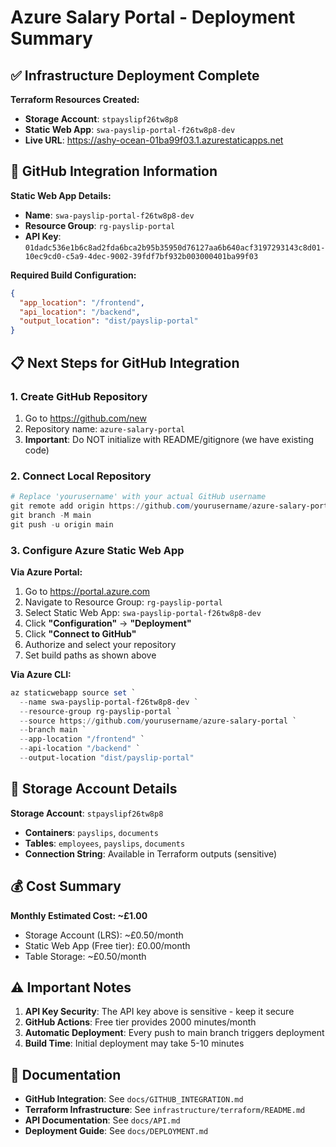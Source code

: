 # Azure Salary Portal - Deployment Summary

## ✅ Infrastructure Deployment Complete

**Terraform Resources Created:**
- **Storage Account**: `stpayslipf26tw8p8`
- **Static Web App**: `swa-payslip-portal-f26tw8p8-dev`
- **Live URL**: https://ashy-ocean-01ba99f03.1.azurestaticapps.net

## 🔑 GitHub Integration Information

**Static Web App Details:**
- **Name**: `swa-payslip-portal-f26tw8p8-dev`
- **Resource Group**: `rg-payslip-portal`
- **API Key**: `01dadc536e1b6c8ad2fda6bca2b95b35950d76127aa6b640acf3197293143c8d01-10ec9cd0-c5a9-4dec-9002-39fdf7bf932b003000401ba99f03`

**Required Build Configuration:**
```json
{
  "app_location": "/frontend",
  "api_location": "/backend",
  "output_location": "dist/payslip-portal"
}
```

## 📋 Next Steps for GitHub Integration

### 1. Create GitHub Repository
1. Go to https://github.com/new
2. Repository name: `azure-salary-portal`
3. **Important**: Do NOT initialize with README/gitignore (we have existing code)

### 2. Connect Local Repository
```powershell
# Replace 'yourusername' with your actual GitHub username
git remote add origin https://github.com/yourusername/azure-salary-portal.git
git branch -M main
git push -u origin main
```

### 3. Configure Azure Static Web App
**Via Azure Portal:**
1. Go to https://portal.azure.com
2. Navigate to Resource Group: `rg-payslip-portal`
3. Select Static Web App: `swa-payslip-portal-f26tw8p8-dev`
4. Click **"Configuration"** → **"Deployment"**
5. Click **"Connect to GitHub"**
6. Authorize and select your repository
7. Set build paths as shown above

**Via Azure CLI:**
```powershell
az staticwebapp source set `
  --name swa-payslip-portal-f26tw8p8-dev `
  --resource-group rg-payslip-portal `
  --source https://github.com/yourusername/azure-salary-portal `
  --branch main `
  --app-location "/frontend" `
  --api-location "/backend" `
  --output-location "dist/payslip-portal"
```

## 🔐 Storage Account Details

**Storage Account**: `stpayslipf26tw8p8`
- **Containers**: `payslips`, `documents`  
- **Tables**: `employees`, `payslips`, `documents`
- **Connection String**: Available in Terraform outputs (sensitive)

## 💰 Cost Summary

**Monthly Estimated Cost: ~£1.00**
- Storage Account (LRS): ~£0.50/month
- Static Web App (Free tier): £0.00/month
- Table Storage: ~£0.50/month

## ⚠️ Important Notes

1. **API Key Security**: The API key above is sensitive - keep it secure
2. **GitHub Actions**: Free tier provides 2000 minutes/month
3. **Automatic Deployment**: Every push to main branch triggers deployment
4. **Build Time**: Initial deployment may take 5-10 minutes

## 📖 Documentation

- **GitHub Integration**: See `docs/GITHUB_INTEGRATION.md`
- **Terraform Infrastructure**: See `infrastructure/terraform/README.md`
- **API Documentation**: See `docs/API.md`
- **Deployment Guide**: See `docs/DEPLOYMENT.md`